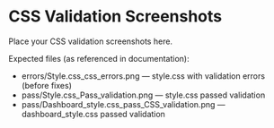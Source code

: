 # CSS Validation Screenshots

Place your CSS validation screenshots here.

Expected files (as referenced in documentation):

- errors/Style.css_css_errors.png — style.css with validation errors (before fixes)
- pass/Style.css_Pass_validation.png — style.css passed validation
- pass/Dashboard_style.css_pass_CSS_validation.png — dashboard_style.css passed validation
